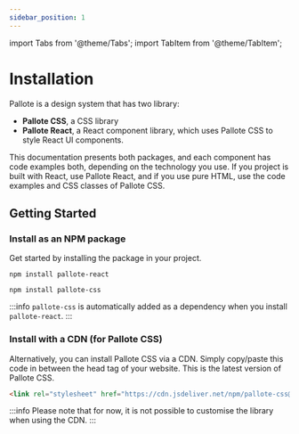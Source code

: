 ```yaml
---
sidebar_position: 1
---
```

import Tabs from '@theme/Tabs';
import TabItem from '@theme/TabItem';

# Installation

Pallote is a design system that has two library:

- **Pallote CSS**, a CSS library
- **Pallote React**, a React component library, which uses Pallote CSS to style React UI components.

This documentation presents both packages, and each component has code examples both, depending on the technology you use. If you project is built with React, use Pallote React, and if you use pure HTML, use the code examples and CSS classes of Pallote CSS.

## Getting Started

### Install as an NPM package

Get started by installing the package in your project.

<Tabs groupId="package" queryString>
  <TabItem value="react" label="React">

```shell
npm install pallote-react
```
  </TabItem>
  <TabItem value="css" label="CSS">

```shell
npm install pallote-css
```
  </TabItem>
</Tabs>

:::info
`pallote-css` is automatically added as a dependency when you install `pallote-react`.
:::

### Install with a CDN (for Pallote CSS)

Alternatively, you can install Pallote CSS via a CDN. Simply copy/paste this code in between the head tag of your website. This is the latest version of Pallote CSS.

```html
<link rel="stylesheet" href="https://cdn.jsdeliver.net/npm/pallote-css@1.0.0/dist/pallote.min.css">
```

:::info
Please note that for now, it is not possible to customise the library when using the CDN.
:::
